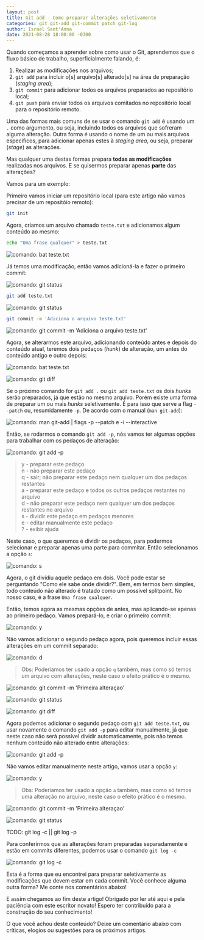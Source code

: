```yaml
---
layout: post
title: Git add - Como preparar alterações seletivamente
categories: git git-add git-commit patch git-log
author: Israel Sant'Anna
date: 2021-08-28 18:00:00 -0300
---
```


Quando começamos a aprender sobre como usar o Git, aprendemos que o fluxo básico de trabalho, superficialmente falando, é:

1. Realizar as modificações nos arquivos;
2. `git add` para incluir o[s] arquivo[s] alterado[s] na área de preparação (_staging area_);
3. `git commit` para adicionar todos os arquivos preparados ao repositório local;
4. `git push` para enviar todos os arquivos comitados no repositório local para o repositório remoto.

Uma das formas mais comuns de se usar o comando `git add` é usando um `.` como argumento, ou seja, incluindo todos os arquivos que sofreram alguma alteração.
Outra forma é usando o nome de um ou mais arquivos específicos, para adicionar apenas estes à _staging area_, ou seja, preparar (_stage_) as alterações.

Mas qualquer uma destas formas prepara **todas as modificações** realizadas nos arquivos. E se quisermos preparar apenas **parte** das alterações?

Vamos para um exemplo:

Primeiro vamos iniciar um repositório local (para este artigo não vamos precisar de um repositóio remoto):

```sh
git init
```

Agora, criamos um arquivo chamado `teste.txt` e adicionamos algum conteúdo ao mesmo:

```sh
echo "Uma frase qualquer" > teste.txt
```

![comando: bat teste.txt](/assets/images/blog/teste.txt1.png)

Já temos uma modificação, então vamos adicioná-la e fazer o primeiro commit:

![comando: git status](/assets/images/blog/teste.txt2.png)

```sh
git add teste.txt
```

![comando: git status](/assets/images/blog/teste.txt3.png)

```sh
git commit -m 'Adiciona o arquivo teste.txt'
```

![comando: git commit -m 'Adiciona o arquivo teste.txt'](/assets/images/blog/teste.txt5.png)

Agora, se alterarmos este arquivo, adicionando conteúdo antes e depois do conteúdo atual, teremos dois pedaços (_hunk_) de alteração, um antes do conteúdo antigo e outro depois:

![comando: bat teste.txt](/assets/images/blog/teste.txt7.png)

![comando: git diff](/assets/images/blog/teste.txt8.png)

Se o próximo comando for `git add .` ou `git add teste.txt` os dois _hunks_ serão preparados, já que estão no mesmo arquivo.
Porém existe uma forma de preparar um ou mais _hunks_ seletivamente. É para isso que serve a flag `--patch` ou, resumidamente `-p`. De acordo com o manual (`man git-add`):

![comando: man git-add | flags -p --patch e -i --interactive](/assets/images/blog/teste.txt10.png)

Então, se rodarmos o comando `git add -p`, nós vamos ter algumas opções para trabalhar com os pedaços de alteração:

![comando: git add -p](/assets/images/blog/teste.txt9.png)


> y - preparar este pedaço\
> n - não preparar este pedaço\
> q - sair; não preparar este pedaço nem qualquer um dos pedaços restantes\
> a - preparar este pedaço e todos os outros pedaços restantes no arquivo\
> d - não preparar este pedaço nem qualquer um dos pedaços restantes no arquivo\
> s - dividir este pedaço em pedaços menores\
> e - editar manualmente este pedaço\
> ? - exibir ajuda

Neste caso, o que queremos é dividir os pedaços, para podermos selecionar e preparar apenas uma parte para commitar. Então selecionamos a opção `s`:

![comando: s](/assets/images/blog/teste.txt10_.png)

Agora, o git dividiu aquele pedaço em dois. Você pode estar se perguntando "Como ele sabe onde dividir?". Bem, em termos bem simples, todo conteúdo não alterado é tratado como um possível splitpoint. No nosso caso, é a frase `Uma frase qualquer`.

Então, temos agora as mesmas opções de antes, mas aplicando-se apenas ao primeiro pedaço. Vamos prepará-lo, e criar o primeiro commit:

![comando: y](/assets/images/blog/teste.txt11_.png)

Não vamos adicionar o segundo pedaço agora, pois queremos incluir essas alterações em um commit separado:

![comando: d](/assets/images/blog/teste.txt11_.png)

> Obs: Poderíamos ter usado a opção `q` também, mas como só temos um arquivo com alterações, neste caso o efeito prático é o mesmo.

![comando: git commit -m 'Primeira alteraçao'](/assets/images/blog/teste.txt12.png)

![comando: git status](/assets/images/blog/teste.txt13.png)

![comando: git diff](/assets/images/blog/teste.txt14.png)

Agora podemos adicionar o segundo pedaço com `git add teste.txt`, ou usar novamente o comando `git add -p` para editar manualmente, já que neste caso não será possível dividir automaticamente, pois não temos nenhum conteúdo não alterado entre alterações:

![comando: git add -p](/assets/images/blog/teste.txt15.png)

Não vamos editar manualmente neste artigo, vamos usar a opção `y`:


![comando: y](/assets/images/blog/teste.txt16.png)

> Obs: Poderíamos ter usado a opção `a` também, mas como só temos uma alteração no arquivo, neste caso o efeito prático é o mesmo.

![comando: git commit -m 'Primeira alteraçao'](/assets/images/blog/teste.txt17.png)

![comando: git status](/assets/images/blog/teste.txt18.png)

TODO: git log -c || git log -p

Para conferirmos que as alterações foram preparadas separadamente e estão em commits diferentes, podemos usar o comando `git log -c`

![comando: git log -c](/assets/images/blog/teste.txt19.png)

Esta é a forma que eu encontrei para preparar seletivamente as modificações que devem estar em cada commit. Você conhece alguma outra forma? Me conte nos comentários abaixo!

E assim chegamos ao fim deste artigo! Obrigado por ler até aqui e pela paciência com este escritor novato! Espero ter contribuído para a construção do seu conhecimento!

O que você achou deste conteúdo? Deixe um comentário abaixo com críticas, elogios ou sugestões para os próximos artigos.